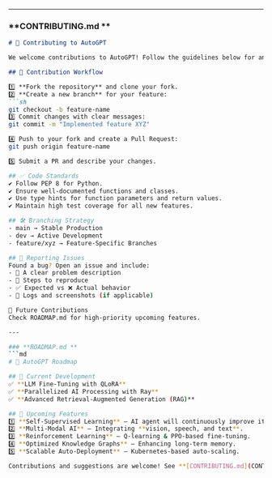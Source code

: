 
---

### **CONTRIBUTING.md **  
```md
# 🤝 Contributing to AutoGPT  

We welcome contributions to AutoGPT! Follow the guidelines below for an efficient collaboration.  

## 📝 Contribution Workflow  

1️⃣ **Fork the repository** and clone your fork.  
2️⃣ **Create a new branch** for your feature:  
```sh
git checkout -b feature-name
3️⃣ Commit changes with clear messages:
git commit -m "Implemented feature XYZ"

4️⃣ Push to your fork and create a Pull Request:
git push origin feature-name

5️⃣ Submit a PR and describe your changes.

## ✅ Code Standards
✔️ Follow PEP 8 for Python.  
✔️ Ensure well-documented functions and classes.  
✔️ Use type hints for function parameters and return values.  
✔️ Maintain high test coverage for all new features.  

## 🛠 Branching Strategy  
- main → Stable Production  
- dev → Active Development  
- feature/xyz → Feature-Specific Branches  

## 🐞 Reporting Issues  
Found a bug? Open an issue and include:  
- 📌 A clear problem description 
- 🔄 Steps to reproduce
- ✅ Expected vs ❌ Actual behavior  
- 📜 Logs and screenshots (if applicable)  

🎯 Future Contributions
Check ROADMAP.md for high-priority upcoming features.

---

### **ROADMAP.md **  
```md
# 🔮 AutoGPT Roadmap  

## 📍 Current Development  
✅ **LLM Fine-Tuning with QLoRA**  
✅ **Parallelized AI Processing with Ray**  
✅ **Advanced Retrieval-Augmented Generation (RAG)**  

## 🚀 Upcoming Features  
1️⃣ **Self-Supervised Learning** – AI agent will continuously improve itself.  
2️⃣ **Multi-Modal AI** – Integrating **vision, speech, and text**.  
3️⃣ **Reinforcement Learning** – Q-learning & PPO-based fine-tuning.  
4️⃣ **Optimized Knowledge Graphs** – Enhancing long-term memory.  
5️⃣ **Scalable Auto-Deployment** – Kubernetes-based auto-scaling.  

Contributions and suggestions are welcome! See **[CONTRIBUTING.md](CONTRIBUTING.md)** for more.  

